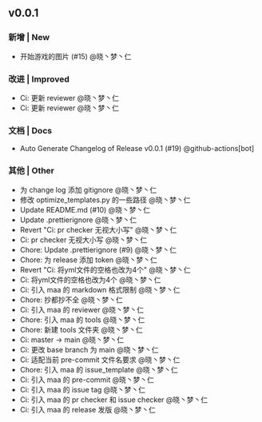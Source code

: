 ## v0.0.1

### 新增 | New

* 开始游戏的图片 (#15) @晓丶梦丶仁

### 改进 | Improved

* Ci: 更新 reviewer @晓丶梦丶仁
* Ci: 更新 reviewer @晓丶梦丶仁

### 文档 | Docs

* Auto Generate Changelog of Release v0.0.1 (#19) @github-actions[bot]

### 其他 | Other

* 为 change log 添加 gitignore @晓丶梦丶仁
* 修改 optimize_templates.py 的一些路径 @晓丶梦丶仁
* Update README.md (#10) @晓丶梦丶仁
* Update .prettierignore @晓丶梦丶仁
* Revert "Ci: pr checker 无视大小写" @晓丶梦丶仁
* Ci: pr checker 无视大小写 @晓丶梦丶仁
* Chore: Update .prettierignore (#9) @晓丶梦丶仁
* Chore: 为 release 添加 token @晓丶梦丶仁
* Revert "Ci: 将yml文件的空格也改为4个" @晓丶梦丶仁
* Ci: 将yml文件的空格也改为4个 @晓丶梦丶仁
* Ci: 引入 maa 的 markdown 格式限制 @晓丶梦丶仁
* Chore: 抄都抄不全 @晓丶梦丶仁
* Ci: 引入 maa 的 reviewer @晓丶梦丶仁
* Chore: 引入 maa 的 tools @晓丶梦丶仁
* Chore: 新建 tools 文件夹 @晓丶梦丶仁
* Ci: master -> main @晓丶梦丶仁
* Ci: 更改 base branch 为 main @晓丶梦丶仁
* Ci: 适配当前 pre-commit 文件名要求 @晓丶梦丶仁
* Chore: 引入 maa 的 issue_template @晓丶梦丶仁
* Ci: 引入 maa 的 pre-commit @晓丶梦丶仁
* Ci: 引入 maa 的 issue tag @晓丶梦丶仁
* Ci: 引入 maa 的 pr checker 和 issue checker @晓丶梦丶仁
* Ci: 引入 maa 的 release 发版 @晓丶梦丶仁

